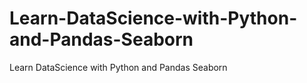 # Learn-DataScience-with-Python-and-Pandas-Seaborn
Learn DataScience with Python and Pandas Seaborn
